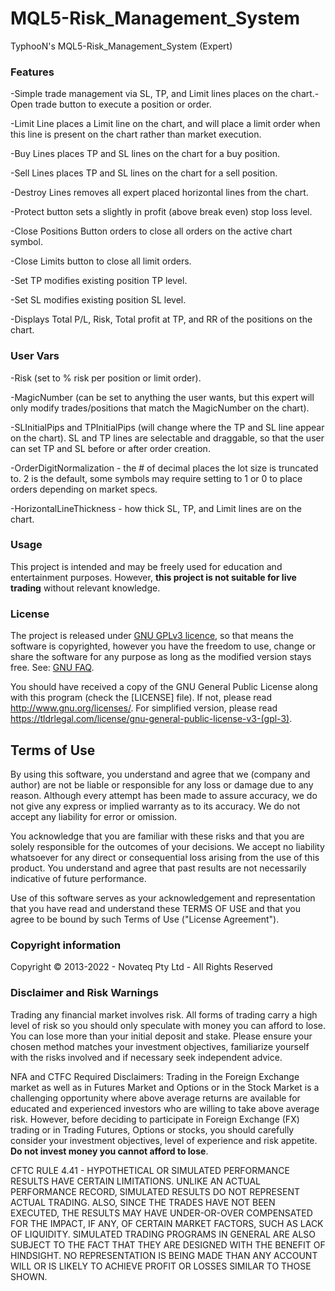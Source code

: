 # MQL5-Risk_Management_System
TyphooN's MQL5-Risk_Management_System (Expert)

### Features
-Simple trade management via SL, TP, and Limit lines places on the chart.-Open trade button to execute a position or order.

-Limit Line places a Limit line on the chart, and will place a limit order when this line is present on the chart rather than market execution.

-Buy Lines places TP and SL lines on the chart for a buy position.

-Sell Lines places TP and SL lines on the chart for a sell position.

-Destroy Lines removes all expert placed horizontal lines from the chart.

-Protect button sets a slightly in profit (above break even) stop loss level.

-Close Positions Button orders to close all orders on the active chart symbol.

-Close Limits button to close all limit orders.

-Set TP modifies existing position TP level.

-Set SL modifies existing position SL level.

-Displays Total P/L, Risk, Total profit at TP, and RR of the positions on the chart.

### User Vars
-Risk (set to % risk per position or limit order).

-MagicNumber (can be set to anything the user wants, but this expert will only modify trades/positions that match the MagicNumber on the chart).

-SLInitialPips and TPInitialPips (will change where the TP and SL line appear on the chart).  SL and TP lines are selectable and draggable, so that the user can set TP and SL before or after order creation.

-OrderDigitNormalization - the # of decimal places the lot size is truncated to.  2 is the default, some symbols may require setting to 1 or 0 to place orders depending on market specs.

-HorizontalLineThickness - how thick SL, TP, and Limit lines are on the chart.

### Usage

This project is intended and may be freely used for education and entertainment purposes.
However, **this project is not suitable for live trading** without relevant knowledge.

### License

The project is released under [GNU GPLv3 licence](https://www.gnu.org/licenses/quick-guide-gplv3.html),
so that means the software is copyrighted, however you have the freedom to use, change or share the software
for any purpose as long as the modified version stays free. See: [GNU FAQ](https://www.gnu.org/licenses/gpl-faq.html).

You should have received a copy of the GNU General Public License along with this program
(check the [LICENSE] file).
If not, please read <http://www.gnu.org/licenses/>.
For simplified version, please read <https://tldrlegal.com/license/gnu-general-public-license-v3-(gpl-3)>.

## Terms of Use

By using this software, you understand and agree that we (company and author)
are not be liable or responsible for any loss or damage due to any reason.
Although every attempt has been made to assure accuracy,
we do not give any express or implied warranty as to its accuracy.
We do not accept any liability for error or omission.

You acknowledge that you are familiar with these risks
and that you are solely responsible for the outcomes of your decisions.
We accept no liability whatsoever for any direct or consequential loss arising from the use of this product.
You understand and agree that past results are not necessarily indicative of future performance.

Use of this software serves as your acknowledgement and representation that you have read and understand
these TERMS OF USE and that you agree to be bound by such Terms of Use ("License Agreement").

### Copyright information

Copyright © 2013-2022 - Novateq Pty Ltd - All Rights Reserved

### Disclaimer and Risk Warnings

Trading any financial market involves risk.
All forms of trading carry a high level of risk so you should only speculate with money you can afford to lose.
You can lose more than your initial deposit and stake.
Please ensure your chosen method matches your investment objectives,
familiarize yourself with the risks involved and if necessary seek independent advice.

NFA and CTFC Required Disclaimers:
Trading in the Foreign Exchange market as well as in Futures Market and Options or in the Stock Market
is a challenging opportunity where above average returns are available for educated and experienced investors
who are willing to take above average risk.
However, before deciding to participate in Foreign Exchange (FX) trading or in Trading Futures, Options or stocks,
you should carefully consider your investment objectives, level of experience and risk appetite.
**Do not invest money you cannot afford to lose**.

CFTC RULE 4.41 - HYPOTHETICAL OR SIMULATED PERFORMANCE RESULTS HAVE CERTAIN LIMITATIONS.
UNLIKE AN ACTUAL PERFORMANCE RECORD, SIMULATED RESULTS DO NOT REPRESENT ACTUAL TRADING.
ALSO, SINCE THE TRADES HAVE NOT BEEN EXECUTED, THE RESULTS MAY HAVE UNDER-OR-OVER COMPENSATED FOR THE IMPACT,
IF ANY, OF CERTAIN MARKET FACTORS, SUCH AS LACK OF LIQUIDITY. SIMULATED TRADING PROGRAMS IN GENERAL
ARE ALSO SUBJECT TO THE FACT THAT THEY ARE DESIGNED WITH THE BENEFIT OF HINDSIGHT.
NO REPRESENTATION IS BEING MADE THAN ANY ACCOUNT WILL OR IS LIKELY TO ACHIEVE PROFIT OR LOSSES SIMILAR TO THOSE SHOWN.
